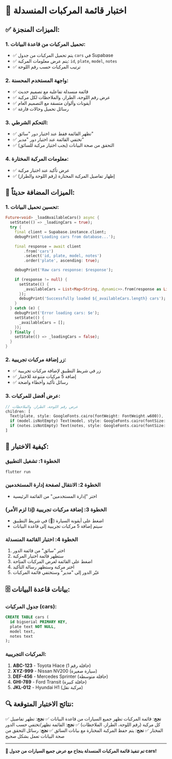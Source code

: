 # 🚗 **اختبار قائمة المركبات المنسدلة**

## ✅ **الميزات المنجزة:**

### **1. تحميل المركبات من قاعدة البيانات:**
- ✅ يتم تحميل المركبات من جدول `cars` في Supabase
- ✅ يتم عرض معلومات المركبة: `id`, `plate`, `model`, `notes`
- ✅ ترتيب المركبات حسب رقم اللوحة

### **2. واجهة المستخدم المحسنة:**
- ✅ قائمة منسدلة تفاعلية مع تصميم حديث
- ✅ عرض رقم اللوحة، الطراز، والملاحظات لكل مركبة
- ✅ أيقونات وألوان متسقة مع التصميم العام
- ✅ رسائل تحميل وحالات فارغة

### **3. التحكم الشرطي:**
- ✅ تظهر القائمة فقط عند اختيار دور "سائق"
- ✅ تختفي القائمة عند اختيار دور "مدير"
- ✅ التحقق من صحة البيانات (يجب اختيار مركبة للسائق)

### **4. معلومات المركبة المختارة:**
- ✅ عرض تأكيد عند اختيار مركبة
- ✅ إظهار تفاصيل المركبة المختارة (رقم اللوحة والطراز)

## 🔧 **الميزات المضافة حديثاً:**

### **1. تحسين تحميل البيانات:**
```dart
Future<void> _loadAvailableCars() async {
  setState(() => _loadingCars = true);
  try {
    final client = Supabase.instance.client;
    debugPrint('Loading cars from database...');
    
    final response = await client
        .from('cars')
        .select('id, plate, model, notes')
        .order('plate', ascending: true);

    debugPrint('Raw cars response: $response');
    
    if (response != null) {
      setState(() {
        _availableCars = List<Map<String, dynamic>>.from(response as List);
      });
      debugPrint('Successfully loaded ${_availableCars.length} cars');
    }
  } catch (e) {
    debugPrint('Error loading cars: $e');
    setState(() {
      _availableCars = [];
    });
  } finally {
    setState(() => _loadingCars = false);
  }
}
```

### **2. زر إضافة مركبات تجريبية:**
- ✅ زر في شريط التطبيق لإضافة مركبات تجريبية
- ✅ إضافة 5 مركبات متنوعة للاختبار
- ✅ رسائل تأكيد وأخطاء واضحة

### **3. عرض أفضل للمركبات:**
```dart
// عرض رقم اللوحة، الطراز، والملاحظات
children: [
  Text(plate, style: GoogleFonts.cairo(fontWeight: FontWeight.w600)),
  if (model.isNotEmpty) Text(model, style: GoogleFonts.cairo(fontSize: 12)),
  if (notes.isNotEmpty) Text(notes, style: GoogleFonts.cairo(fontSize: 11, fontStyle: FontStyle.italic)),
]
```

## 📱 **كيفية الاختبار:**

### **الخطوة 1: تشغيل التطبيق**
```bash
flutter run
```

### **الخطوة 2: الانتقال لصفحة إدارة المستخدمين**
- اختر "إدارة المستخدمين" من القائمة الرئيسية

### **الخطوة 3: إضافة مركبات تجريبية (إذا لزم الأمر)**
- اضغط على أيقونة السيارة (🚗) في شريط التطبيق
- سيتم إضافة 5 مركبات تجريبية إلى قاعدة البيانات

### **الخطوة 4: اختبار القائمة المنسدلة**
1. اختر "سائق" من قائمة الدور
2. ستظهر قائمة اختيار المركبة
3. اضغط على القائمة لعرض المركبات المتاحة
4. اختر مركبة وستظهر رسالة التأكيد
5. غيّر الدور إلى "مدير" وستختفي قائمة المركبات

## 🗄️ **بيانات قاعدة البيانات:**

### **جدول المركبات (cars):**
```sql
CREATE TABLE cars (
  id bigserial PRIMARY KEY,
  plate text NOT NULL,
  model text,
  notes text
);
```

### **المركبات التجريبية:**
1. **ABC-123** - Toyota Hiace (حافلة رقم 1)
2. **XYZ-999** - Nissan NV200 (سيارة صغيرة)
3. **DEF-456** - Mercedes Sprinter (حافلة متوسطة)
4. **GHI-789** - Ford Transit (حافلة كبيرة)
5. **JKL-012** - Hyundai H1 (مركبة نقل)

## 🔍 **نتائج الاختبار المتوقعة:**

✅ **نجح**: قائمة المركبات تظهر جميع السيارات من قاعدة البيانات
✅ **نجح**: تظهر تفاصيل كل مركبة (رقم اللوحة، الطراز، الملاحظات)
✅ **نجح**: القائمة تظهر/تختفي حسب الدور المختار
✅ **نجح**: يتم حفظ المركبة المختارة مع بيانات السائق
✅ **نجح**: رسائل التحقق من صحة البيانات تعمل بشكل صحيح

---

**🎉 تم تنفيذ قائمة المركبات المنسدلة بنجاح مع عرض جميع السيارات من جدول cars!**